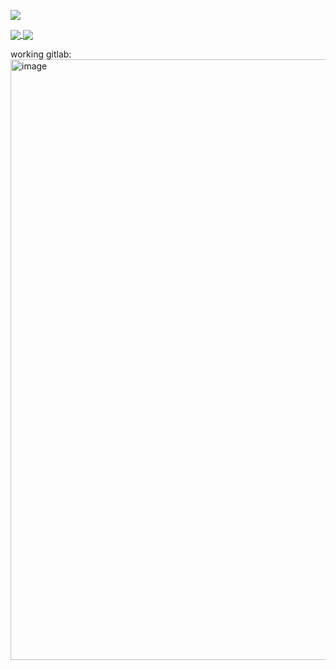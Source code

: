 
![](https://komarev.com/ghpvc/?username=d0kur0&label=?-gs23qfAF12)


<a href="https://github.com/d0kur0/cui">
  <img align="center" src="https://github-readme-stats.vercel.app/api/pin/?username=d0kur0&repo=cui&theme=radical&show_owner=true" />
</a>

<a href="https://github.com/d0kur0/toster-stickers">
  <img align="center" src="https://github-readme-stats.vercel.app/api/pin/?username=d0kur0&repo=toster-stickers&theme=radical&show_owner=true" />
</a>

<br />

working gitlab:
<img width="961" alt="image" src="https://github.com/d0kur0/d0kur0/assets/31435565/825dbddb-066e-4ee2-8392-f2b4f2519134">

